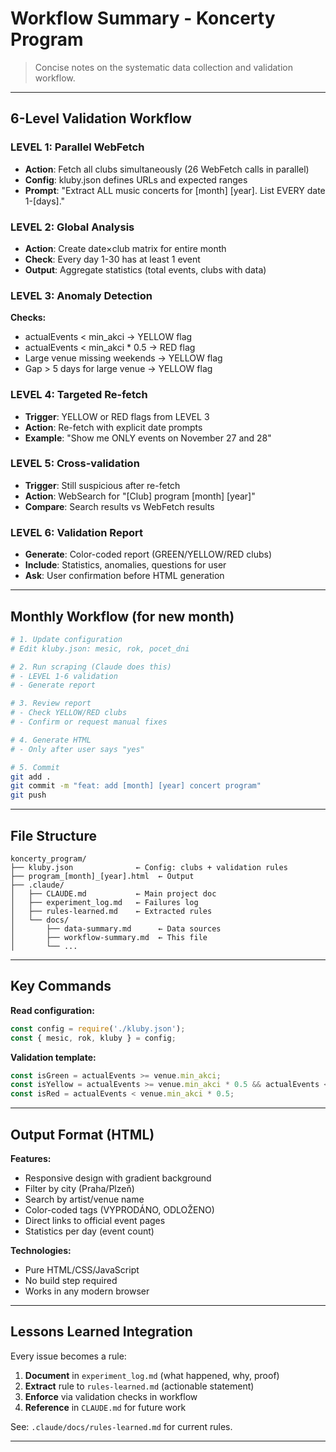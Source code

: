 # Workflow Summary - Koncerty Program

> Concise notes on the systematic data collection and validation workflow.

---

## 6-Level Validation Workflow

### LEVEL 1: Parallel WebFetch
- **Action**: Fetch all clubs simultaneously (26 WebFetch calls in parallel)
- **Config**: kluby.json defines URLs and expected ranges
- **Prompt**: "Extract ALL music concerts for [month] [year]. List EVERY date 1-[days]."

### LEVEL 2: Global Analysis
- **Action**: Create date×club matrix for entire month
- **Check**: Every day 1-30 has at least 1 event
- **Output**: Aggregate statistics (total events, clubs with data)

### LEVEL 3: Anomaly Detection
**Checks:**
- actualEvents < min_akci → YELLOW flag
- actualEvents < min_akci * 0.5 → RED flag
- Large venue missing weekends → YELLOW flag
- Gap > 5 days for large venue → YELLOW flag

### LEVEL 4: Targeted Re-fetch
- **Trigger**: YELLOW or RED flags from LEVEL 3
- **Action**: Re-fetch with explicit date prompts
- **Example**: "Show me ONLY events on November 27 and 28"

### LEVEL 5: Cross-validation
- **Trigger**: Still suspicious after re-fetch
- **Action**: WebSearch for "[Club] program [month] [year]"
- **Compare**: Search results vs WebFetch results

### LEVEL 6: Validation Report
- **Generate**: Color-coded report (GREEN/YELLOW/RED clubs)
- **Include**: Statistics, anomalies, questions for user
- **Ask**: User confirmation before HTML generation

---

## Monthly Workflow (for new month)

```bash
# 1. Update configuration
# Edit kluby.json: mesic, rok, pocet_dni

# 2. Run scraping (Claude does this)
# - LEVEL 1-6 validation
# - Generate report

# 3. Review report
# - Check YELLOW/RED clubs
# - Confirm or request manual fixes

# 4. Generate HTML
# - Only after user says "yes"

# 5. Commit
git add .
git commit -m "feat: add [month] [year] concert program"
git push
```

---

## File Structure

```
koncerty_program/
├── kluby.json              ← Config: clubs + validation rules
├── program_[month]_[year].html  ← Output
├── .claude/
│   ├── CLAUDE.md           ← Main project doc
│   ├── experiment_log.md   ← Failures log
│   ├── rules-learned.md    ← Extracted rules
│   └── docs/
│       ├── data-summary.md      ← Data sources
│       ├── workflow-summary.md  ← This file
│       └── ...
```

---

## Key Commands

**Read configuration:**
```javascript
const config = require('./kluby.json');
const { mesic, rok, kluby } = config;
```

**Validation template:**
```javascript
const isGreen = actualEvents >= venue.min_akci;
const isYellow = actualEvents >= venue.min_akci * 0.5 && actualEvents < venue.min_akci;
const isRed = actualEvents < venue.min_akci * 0.5;
```

---

## Output Format (HTML)

**Features:**
- Responsive design with gradient background
- Filter by city (Praha/Plzeň)
- Search by artist/venue name
- Color-coded tags (VYPRODÁNO, ODLOŽENO)
- Direct links to official event pages
- Statistics per day (event count)

**Technologies:**
- Pure HTML/CSS/JavaScript
- No build step required
- Works in any modern browser

---

## Lessons Learned Integration

Every issue becomes a rule:
1. **Document** in `experiment_log.md` (what happened, why, proof)
2. **Extract** rule to `rules-learned.md` (actionable statement)
3. **Enforce** via validation checks in workflow
4. **Reference** in `CLAUDE.md` for future work

See: `.claude/docs/rules-learned.md` for current rules.

---
